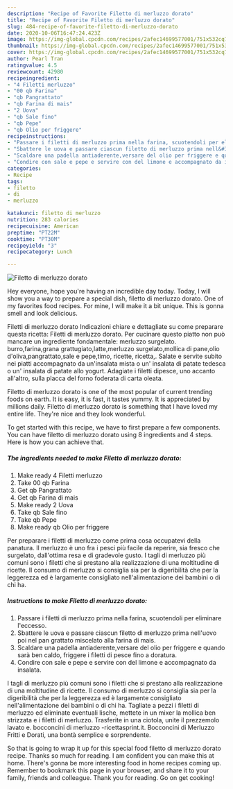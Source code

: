 ```yaml
---
description: "Recipe of Favorite Filetto di merluzzo dorato"
title: "Recipe of Favorite Filetto di merluzzo dorato"
slug: 484-recipe-of-favorite-filetto-di-merluzzo-dorato
date: 2020-10-06T16:47:24.423Z
image: https://img-global.cpcdn.com/recipes/2afec14699577001/751x532cq70/filetto-di-merluzzo-dorato-recipe-main-photo.jpg
thumbnail: https://img-global.cpcdn.com/recipes/2afec14699577001/751x532cq70/filetto-di-merluzzo-dorato-recipe-main-photo.jpg
cover: https://img-global.cpcdn.com/recipes/2afec14699577001/751x532cq70/filetto-di-merluzzo-dorato-recipe-main-photo.jpg
author: Pearl Tran
ratingvalue: 4.5
reviewcount: 42980
recipeingredient:
- "4 Filetti merluzzo"
- "00 qb Farina"
- "qb Pangrattato"
- "qb Farina di mais"
- "2 Uova"
- "qb Sale fino"
- "qb Pepe"
- "qb Olio per friggere"
recipeinstructions:
- "Passare i filetti di merluzzo prima nella farina, scuotendoli per eliminare l&#39;eccesso."
- "Sbattere le uova e passare ciascun filetto di merluzzo prima nell&#39;uovo poi nel pan grattato miscelato alla farina di mais."
- "Scaldare una padella antiaderente,versare del olio per friggere e quando sarà ben caldo, friggere i filetti di pesce fino a doratura."
- "Condire con sale e pepe e servire con del limone e accompagnato da insalata."
categories:
- Recipe
tags:
- filetto
- di
- merluzzo

katakunci: filetto di merluzzo 
nutrition: 283 calories
recipecuisine: American
preptime: "PT22M"
cooktime: "PT30M"
recipeyield: "3"
recipecategory: Lunch

---
```



![Filetto di merluzzo dorato](https://img-global.cpcdn.com/recipes/2afec14699577001/751x532cq70/filetto-di-merluzzo-dorato-recipe-main-photo.jpg)

Hey everyone, hope you're having an incredible day today. Today, I will show you a way to prepare a special dish, filetto di merluzzo dorato. One of my favorites food recipes. For mine, I will make it a bit unique. This is gonna smell and look delicious.

Filetti di merluzzo dorato Indicazioni chiare e dettagliate su come preparare questa ricetta: Filetti di merluzzo dorato. Per cucinare questo piatto non può mancare un ingrediente fondamentale: merluzzo surgelato. burro,farina,grana grattugiato,latte,merluzzo surgelato,mollica di pane,olio d&#39;oliva,pangrattato,sale e pepe,timo, ricette, ricetta,. Salate e servite subito nei piatti accompagnato da un&#39;insalata mista o un&#39; insalata di patate tedesca o un&#39; insalata di patate allo yogurt. Adagiate i filetti dipesce, uno accanto all&#39;altro, sulla placca del forno foderata di carta oleata.

Filetto di merluzzo dorato is one of the most popular of current trending foods on earth. It is easy, it is fast, it tastes yummy. It is appreciated by millions daily. Filetto di merluzzo dorato is something that I have loved my entire life. They're nice and they look wonderful.


To get started with this recipe, we have to first prepare a few components. You can have filetto di merluzzo dorato using 8 ingredients and 4 steps. Here is how you can achieve that.

<!--inarticleads1-->

##### The ingredients needed to make Filetto di merluzzo dorato:

1. Make ready 4 Filetti merluzzo
1. Take 00 qb Farina
1. Get qb Pangrattato
1. Get qb Farina di mais
1. Make ready 2 Uova
1. Take qb Sale fino
1. Take qb Pepe
1. Make ready qb Olio per friggere


Per preparare i filetti di merluzzo come prima cosa occupatevi della panatura. Il merluzzo è uno fra i pesci più facile da reperire, sia fresco che surgelato, dall&#39;ottima resa e di gradevole gusto. I tagli di merluzzo più comuni sono i filetti che si prestano alla realizzazione di una moltitudine di ricette. Il consumo di merluzzo si consiglia sia per la digeribilità che per la leggerezza ed è largamente consigliato nell&#39;alimentazione dei bambini o di chi ha. 

<!--inarticleads2-->

##### Instructions to make Filetto di merluzzo dorato:

1. Passare i filetti di merluzzo prima nella farina, scuotendoli per eliminare l&#39;eccesso.
1. Sbattere le uova e passare ciascun filetto di merluzzo prima nell&#39;uovo poi nel pan grattato miscelato alla farina di mais.
1. Scaldare una padella antiaderente,versare del olio per friggere e quando sarà ben caldo, friggere i filetti di pesce fino a doratura.
1. Condire con sale e pepe e servire con del limone e accompagnato da insalata.


I tagli di merluzzo più comuni sono i filetti che si prestano alla realizzazione di una moltitudine di ricette. Il consumo di merluzzo si consiglia sia per la digeribilità che per la leggerezza ed è largamente consigliato nell&#39;alimentazione dei bambini o di chi ha. Tagliate a pezzi i filetti di merluzzo ed eliminate eventuali lische, mettete in un mixer la mollica ben strizzata e i filetti di merluzzo. Trasferite in una ciotola, unite il prezzemolo lavato e. bocconcini di merluzzo -ricettasprint.it. Bocconcini di Merluzzo Fritti e Dorati, una bontà semplice e sorprendente. 

So that is going to wrap it up for this special food filetto di merluzzo dorato recipe. Thanks so much for reading. I am confident you can make this at home. There's gonna be more interesting food in home recipes coming up. Remember to bookmark this page in your browser, and share it to your family, friends and colleague. Thank you for reading. Go on get cooking!

